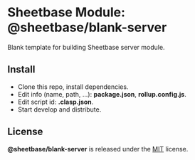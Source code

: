 # Sheetbase Module: @sheetbase/blank-server

Blank template for building Sheetbase server module.

## Install

- Clone this repo, install dependencies.
- Edit info (name, path, ...): **package.json**, **rollup.config.js**.
- Edit script id: **.clasp.json**.
- Start develop and distribute.

## License

**@sheetbase/blank-server** is released under the [MIT](https://github.com/sheetbase/blank-server/blob/master/LICENSE) license.
